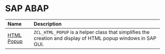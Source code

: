 # SAP ABAP

| Name                           | Description                                    | 
|:-------------------------------|:-----------------------------------------------|
| [HTML Popup](html-popup)       | `ZCL_HTML_POPUP` is a helper class that simplifies the creation and display of HTML popup windows in SAP GUI. |
